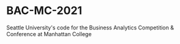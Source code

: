 # BAC-MC-2021
Seattle University's code for the Business Analytics Competition &amp; Conference at Manhattan College